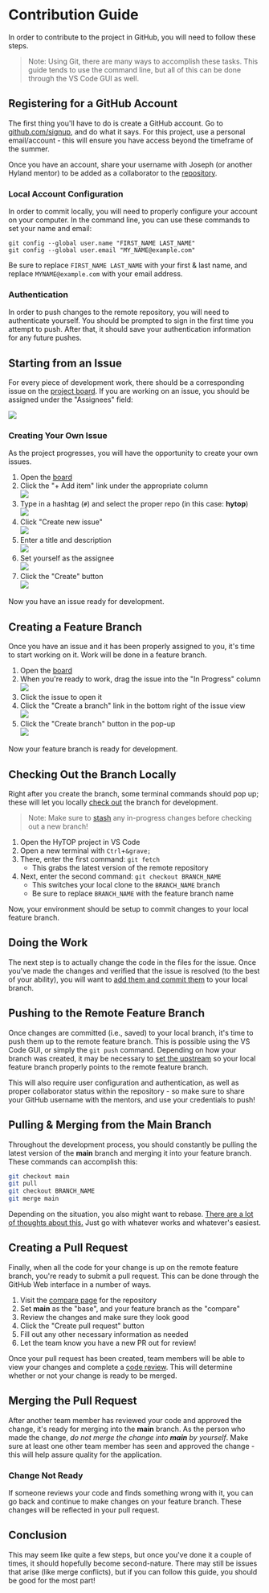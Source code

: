 # Contribution Guide
In order to contribute to the project in GitHub, you will need to follow these steps.

>Note: Using Git, there are many ways to accomplish these tasks. This guide tends to use the command line, but all of this can be done through the VS Code GUI as well.

## Registering for a GitHub Account
The first thing you'll have to do is create a GitHub account. Go to [github.com/signup](https://github.com/signup/), and do what it says. For this project, use a personal email/account - this will ensure you have access beyond the timeframe of the summer.

Once you have an account, share your username with Joseph (or another Hyland mentor) to be added as a collaborator to the [repository](https://github.com/hto-projects/hytop).

### Local Account Configuration
In order to commit locally, you will need to properly configure your account on your computer. In the command line, you can use these commands to set your name and email:

```
git config --global user.name "FIRST_NAME LAST_NAME"
git config --global user.email "MY_NAME@example.com"
```

Be sure to replace `FIRST_NAME LAST_NAME` with your first & last name, and replace `MYNAME@example.com` with your email address.

### Authentication
In order to push changes to the remote repository, you will need to authenticate yourself. You should be prompted to sign in the first time you attempt to push. After that, it should save your authentication information for any future pushes.

## Starting from an Issue
For every piece of development work, there should be a corresponding issue on the [project board](https://github.com/orgs/hto-projects/projects/8). If you are working on an issue, you should be assigned under the "Assignees" field:

![](Assets/GitHubIssueAssignee.png)

### Creating Your Own Issue
As the project progresses, you will have the opportunity to create your own issues.

1. Open the [board](https://github.com/orgs/hto-projects/projects/8)
1. Click the "+ Add item" link under the appropriate column  
    ![](Assets/GitHubBoardAddItem.png)
1. Type in a hashtag (`#`) and select the proper repo (in this case: **hytop**)  
    ![](Assets/GitHubBoardSelectRepo.png)
1. Click "Create new issue"  
    ![](Assets/GitHubBoardCreateIssue.png)
1. Enter a title and description  
    ![](Assets/GitHubBoardIssueTitleDescription.png)
1. Set yourself as the assignee  
    ![](Assets/GitHubBoardIssueAssignee.png)
1. Click the "Create" button  
    ![](Assets/GitHubBoardIssueCreate.png)

Now you have an issue ready for development.

## Creating a Feature Branch
Once you have an issue and it has been properly assigned to you,  it's time to start working on it. Work will be done in a feature branch.

1. Open the [board](https://github.com/orgs/hto-projects/projects/8)
2. When you're ready to work, drag the issue into the "In Progress" column  
    ![](Assets/GitHubBoardMoveToInProgress.png)
3. Click the issue to open it
4. Click the "Create a branch" link in the bottom right of the issue view  
    ![](Assets/GitHubIssueCreateBranch.png)
5. Click the "Create branch" button in the pop-up  
    ![](Assets/GitHubIssueBranchCreate.png)

Now your feature branch is ready for development.

## Checking Out the Branch Locally
Right after you create the branch, some terminal commands should pop up; these will let you locally [check out](https://www.atlassian.com/git/tutorials/using-branches/git-checkout) the branch for development.

>Note: Make sure to [stash](https://www.atlassian.com/git/tutorials/saving-changes/git-stash) any in-progress changes before checking out a new branch!

1. Open the HyTOP project in VS Code
1. Open a new terminal with `Ctrl`+`&grave;`
1. There, enter the first command: `git fetch`  
    - This grabs the latest version of the remote repository
1. Next, enter the second command: `git checkout BRANCH_NAME`  
    - This switches your local clone to the `BRANCH_NAME` branch
    - Be sure to replace `BRANCH_NAME` with the feature branch name

Now, your environment should be setup to commit changes to your local feature branch.

## Doing the Work
The next step is to actually change the code in the files for the issue. Once you've made the changes and verified that the issue is resolved (to the best of your ability), you will want to [add them and commit them](https://www.atlassian.com/git/tutorials/saving-changes) to your local branch.

## Pushing to the Remote Feature Branch
Once changes are committed (i.e., saved) to your local branch, it's time to push them up to the remote feature branch. This is possible using the VS Code GUI, or simply the `git push` command. Depending on how your branch was created, it may be necessary to [set the upstream](https://stackoverflow.com/questions/18031946/when-doing-a-git-push-what-does-set-upstream-do) so your local feature branch properly points to the remote feature branch.

This will also require user configuration and authentication, as well as proper collaborator status within the repository - so make sure to share your GitHub username with the mentors, and use your credentials to push!

## Pulling & Merging from the Main Branch
Throughout the development process, you should constantly be pulling the latest version of the **main** branch and merging it into your feature branch. These commands can accomplish this:

```bash
git checkout main
git pull
git checkout BRANCH_NAME
git merge main
```

Depending on the situation, you also might want to rebase. [There are a lot of thoughts about this.](https://stackoverflow.com/questions/804115/when-do-you-use-git-rebase-instead-of-git-merge) Just go with whatever works and whatever's easiest.

## Creating a Pull Request
Finally, when all the code for your change is up on the remote feature branch, you're ready to submit a pull request. This can be done through the GitHub Web interface in a number of ways.

1. Visit the [compare page](https://github.com/hto-projects/hytop/compare) for the repository
1. Set **main** as the "base", and your feature branch as the "compare"
1. Review the changes and make sure they look good
1. Click the "Create pull request" button
1. Fill out any other necessary information as needed
1. Let the team know you have a new PR out for review!

Once your pull request has been created, team members will be able to view your changes and complete a [code review](https://en.wikipedia.org/wiki/Code_review). This will determine whether or not your change is ready to be merged.

## Merging the Pull Request
After another team member has reviewed your code and approved the change, it's ready for merging into the **main** branch. As the person who made the change, _do not merge the change into **main** by yourself_. Make sure at least one other team member has seen and approved the change - this will help assure quality for the application.

### Change Not Ready
If someone reviews your code and finds something wrong with it, you can go back and continue to make changes on your feature branch. These changes will be reflected in your pull request.

## Conclusion
This may seem like quite a few steps, but once you've done it a couple of times, it should hopefully become second-nature. There may still be issues that arise (like merge conflicts), but if you can follow this guide, you should be good for the most part!
